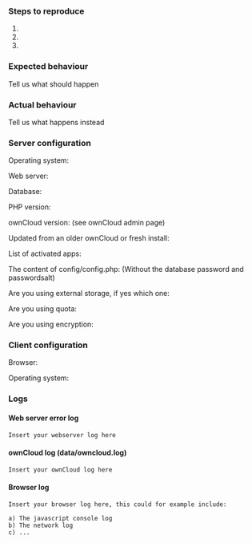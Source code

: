 ### Steps to reproduce
1.
2.
3.

### Expected behaviour
Tell us what should happen

### Actual behaviour
Tell us what happens instead

### Server configuration
Operating system:

Web server: 

Database:

PHP version:

ownCloud version: (see ownCloud admin page)

Updated from an older ownCloud or fresh install:

List of activated apps:

The content of config/config.php: (Without the database password and passwordsalt)

Are you using external storage, if yes which one:

Are you using quota:

Are you using encryption:

### Client configuration
Browser:

Operating system:

### Logs
#### Web server error log
```
Insert your webserver log here
```

#### ownCloud log (data/owncloud.log)
```
Insert your ownCloud log here
```

#### Browser log
```
Insert your browser log here, this could for example include:

a) The javascript console log
b) The network log 
c) ...
```
